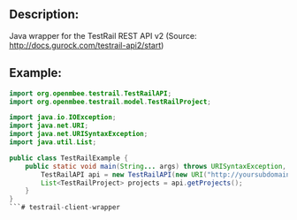 ## Description:
Java wrapper for the TestRail REST API v2 (Source: http://docs.gurock.com/testrail-api2/start)

## Example:
```java
import org.openmbee.testrail.TestRailAPI;
import org.openmbee.testrail.model.TestRailProject;

import java.io.IOException;
import java.net.URI;
import java.net.URISyntaxException;
import java.util.List;

public class TestRailExample {
    public static void main(String... args) throws URISyntaxException, IOException {
        TestRailAPI api = new TestRailAPI(new URI("http://yoursubdomain.testrail.net"), "username", "passwordOrApiKey");
        List<TestRailProject> projects = api.getProjects();
    }
}
```# testrail-client-wrapper
